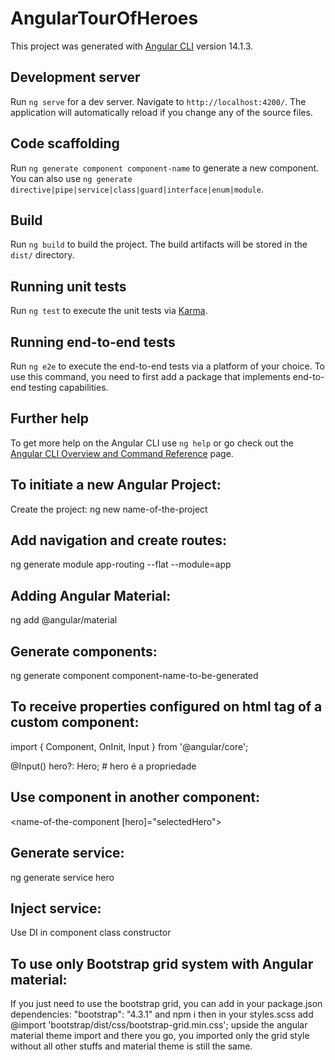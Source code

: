 # AngularTourOfHeroes

This project was generated with [Angular CLI](https://github.com/angular/angular-cli) version 14.1.3.

## Development server

Run `ng serve` for a dev server. Navigate to `http://localhost:4200/`. The application will automatically reload if you change any of the source files.

## Code scaffolding

Run `ng generate component component-name` to generate a new component. You can also use `ng generate directive|pipe|service|class|guard|interface|enum|module`.

## Build

Run `ng build` to build the project. The build artifacts will be stored in the `dist/` directory.

## Running unit tests

Run `ng test` to execute the unit tests via [Karma](https://karma-runner.github.io).

## Running end-to-end tests

Run `ng e2e` to execute the end-to-end tests via a platform of your choice. To use this command, you need to first add a package that implements end-to-end testing capabilities.

## Further help

To get more help on the Angular CLI use `ng help` or go check out the [Angular CLI Overview and Command Reference](https://angular.io/cli) page.

## To initiate a new Angular Project:
Create the project:
ng new name-of-the-project

## Add navigation and create routes:
ng generate module app-routing --flat --module=app

## Adding Angular Material:
ng add @angular/material

## Generate components:
ng generate component component-name-to-be-generated

## To receive properties configured on html tag of a custom component:
import { Component, OnInit, Input } from '@angular/core';

@Input() hero?: Hero; # hero é a propriedade

## Use component in another component:
<name-of-the-component [hero]="selectedHero"></name-of-the-component>

## Generate service:
ng generate service hero

## Inject service:
Use DI in component class constructor

## To use only Bootstrap grid system with Angular material:
If you just need to use the bootstrap grid, you can add in your package.json dependencies: "bootstrap": "4.3.1" and npm i then in your styles.scss add @import 'bootstrap/dist/css/bootstrap-grid.min.css'; upside the angular material theme import and there you go, you imported only the grid style without all other stuffs and material theme is still the same.
